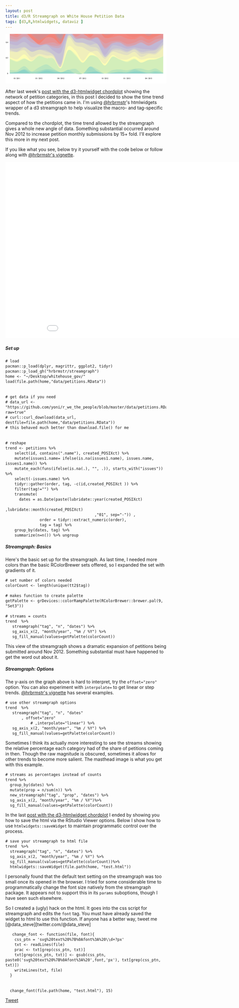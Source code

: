 ```yaml
---
layout: post
title: d3/R Streamgraph on White House Petition Data
tags: [d3,R,htmlwidgets, dataviz ]
---
```


![](/images/stream_still.png)

After last week's [post with the d3-htmlwidget chordplot](/d3-r-chord-diagram-of-white-house-petitions-data) showing the network of petition categories, in this post I decided to show the time trend aspect of how the petitions came in. I'm using [@hrbrmstr](https://twitter.com/@hrbrmstr)'s htmlwidgets wrapper of a d3 streamgraph to help visualize the macro- and tag-specific trends.

Compared to the chordplot, the time trend allowed by the streamgraph gives a whole new angle of data. Something substantial occurred around Nov 2012 to increase petition monthly submissions by 15+ fold. I'll explore this more in my next post.

If you like what you see, below try it yourself with the code below or follow along with  [@hrbrmstr's vignette](http://hrbrmstr.github.io/streamgraph/). 


<script>
.chord_plot {
    position: relative;
    padding-bottom: 0px;
    padding-top: 0px;
    height: 0;
    overflow: hidden;
}


.chord_plot iframe {
    position: absolute;
    top:0;
    left: 0;
    width: 100%;
    height: 100%;
}
</script>



<div class="chord_plot">
    <iframe src="/assets/streamgraph_tag_timetrend.html" height="550" width="950" allowfullscreen="" frameborder="0">
    </iframe>
</div>



##### Set up
    
    # load
    pacman::p_load(dplyr, magrittr, ggplot2, tidyr)
    pacman::p_load_gh("hrbrmstr/streamgraph")
    home <- "~/Desktop/whitehouse_gov/"
    load(file.path(home,"data/petitions.RData"))
    
    
    # get data if you need
    # data_url <- "https://github.com/yoni/r_we_the_people/blob/master/data/petitions.RData?raw=true"
    # curl::curl_download(data_url, destfile=file.path(home,"data/petitions.RData"))
    # this behaved much better than download.file() for me
    
    
    # reshape
    trend <- petitions %>%
        select(id, contains(".name"), created_POSIXct) %>%
        mutate(issues1.name= ifelse(is.na(issues1.name), issues.name, issues1.name)) %>%
        mutate_each(funs(ifelse(is.na(.), "", .)), starts_with("issues"))  %>%
        select(-issues.name) %>%
        tidyr::gather(order, tag, -c(id,created_POSIXct )) %>%
        filter(tag!="") %>%
        transmute(
          dates = as.Date(paste(lubridate::year(created_POSIXct)
                                           ,lubridate::month(created_POSIXct)
                                           ,"01", sep="-")) ,
                   order = tidyr::extract_numeric(order),
                   tag = tag) %>%
        group_by(dates, tag) %>%
        summarize(n=n()) %>% ungroup 


##### Streamgraph: Basics

Here's the basic set up for the streamgraph. As last time, I needed more colors 
than the basic RColorBrewer sets offered, so I expanded the set with gradients of it.

    # set number of colors needed
    colorCount <- length(unique(tt2$tag))
    
    # makes function to create palette
    getPalette <- grDevices::colorRampPalette(RColorBrewer::brewer.pal(9, "Set3"))

    # streams = counts
    trend  %>%
       streamgraph("tag", "n", "dates") %>%
       sg_axis_x(2, "month/year", "%m / %Y") %>%
       sg_fill_manual(values=getPalette(colorCount))


This view of the streamgraph shows a dramatic expansion of petitions being submitted 
around Nov 2012. Something substantial must have happened to get the word out about it.
    

      

##### Streamgraph: Options

The y-axis on the graph above is hard to interpret, try the `offset="zero"` option. 
You can also experiment with `interpolate=` to get linear or step trends. [@hrbrmstr's vignette](http://hrbrmstr.github.io/streamgraph/) has several examples.

    # use other streamgraph options
    trend  %>%
       streamgraph("tag", "n", "dates"
           , offset="zero"
               # ,interpolate="linear") %>%
       sg_axis_x(2, "month/year", "%m / %Y") %>%
       sg_fill_manual(values=getPalette(colorCount))

Sometimes I think its actually more interesting to see the streams showing the relative 
percentage each category had of the share of petitions coming in then. Though the raw magnitude
is obscured, sometimes it allows for other trends to become more salient. The masthead image is 
what you get with this example.

    # streams as percentages instead of counts
    trend %>%
      group_by(dates) %>%
      mutate(prop = n/sum(n)) %>%
      new_streamgraph("tag", "prop", "dates") %>%
      sg_axis_x(2, "month/year", "%m / %Y")%>%
      sg_fill_manual(values=getPalette(colorCount))  


In the last  [post with the d3-htmlwidget chordplot](/d3-r-chord-diagram-of-white-house-petitions-data) I ended by showing you how to save
the html via the RStudio Viewer options. Below I show how to use `htmlwidgets::saveWidget` to 
maintain programmatic control over the process.

    # save your streamgraph to html file
    trend  %>%
      streamgraph("tag", "n", "dates") %>%
      sg_axis_x(2, "month/year", "%m / %Y") %>%
      sg_fill_manual(values=getPalette(colorCount))%>%
      htmlwidgets::saveWidget(file.path(home, "test.html"))


I personally found that the default text setting on the streamgraph was too small once 
its opened in the browser. I tried for some considerable time to programmatically change the font size
natively from the streamgraph package. It appears not to support this in its `params` suboptions, though I have seen 
such elsewhere. 

So I created a (ugly) hack on the html. It goes into the css script for streamgraph and edits the `font` tag. You must have already saved the widget to html to use this function. If anyone has a better way, tweet me [@data_steve][twitter.com/@data_steve]

       change_font <- function(file, font){
        css_ptn = 'svg%20text%20%7B%0Afont%3A%20\\d+?px'
        txt <- readLines(file)
        prac <- txt[grep(css_ptn, txt)]
        txt[grep(css_ptn, txt)] <- gsub(css_ptn, paste0('svg%20text%20%7B%0Afont%3A%20',font,'px'), txt[grep(css_ptn, txt)])
        writeLines(txt, file)
      }


      change_font(file.path(home, "test.html"), 15)

<a href="https://twitter.com/share" class="twitter-share-button" data-via="data_steve" data-size="large" data-hashtags="rstats,datascience, d3,opendata" data-dnt="true">Tweet</a>